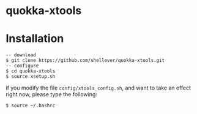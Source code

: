 # quokka-xtools

# Installation

```
-- download
$ git clone https://github.com/shellever/quokka-xtools.git
-- configure
$ cd quokka-xtools
$ source xsetup.sh
```

if you modify the file `config/xtools_config.sh`, and want to take an effect right now,
please type the following:

```
$ source ~/.bashrc
```
